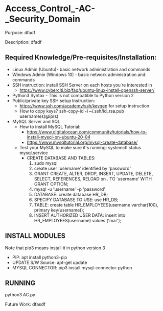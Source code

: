 # Access_Control_-AC-_Security_Domain

Purpose:
dfadf

Description:
dfadf

Required Knowledge/Pre-requisites/Installation:
-------------------
- Linux Admin (Ubuntu)- basic network administration and commands
- Windows Admin (Windows 10) - basic network administration and commands
- SSH instruction: install SSH Server on each hosts you're interested in
    + https://www.cyberciti.biz/faq/ubuntu-linux-install-openssh-server/
- Python3 Syntax - This is not compatible to Python version 2
- Public/private key SSH setup Instruction: 
    + https://www.ssh.com/academy/ssh/keygen for setup instruction 
    + How to copy keys? ssh-copy-id -i ~/.ssh/id_rsa.pub username(s)@ip(s)
- MySQL Server and SQL
    + How to install MySQL Tutorial: 
        - https://www.digitalocean.com/community/tutorials/how-to-install-mysql-on-ubuntu-20-04
        - https://www.mysqltutorial.org/mysql-create-database/
    + Test your MySQL to make sure it's running: systemctl status mysql.service
        - CREATE DATABASE AND TABLES:
          1. sudo mysql
          2. create user 'username' identified by 'password'
          3. GRANT CREATE, ALTER, DROP, INSERT, UPDATE, DELETE, SELECT, REFERENCES, RELOAD on *.* TO 'username' WITH GRANT OPTION;
          4. mysql -u 'username' -p 'password'
          5. DATABASE: create database HR_DB;
          6. SPECIFY DATABASE TO USE: use HR_DB;
          7. TABLE: create table HR_EMPLOYEES(username varchar(100), primary key(username));
          8. INSERT AUTHORIZED USER DATA: insert into HR_EMPLOYEES(username) values ('mar');

 INSTALL MODULES
 ---------------
 Note that pip3 means install it in python version 3
 - PIP: apt install python3-pip
 - UPDATE S/W Source: apt-get update 
 - MYSQL CONNECTOR: pip3 install mysql-connector-python
 
RUNNING
-------
python3 AC.py


Future Work:
dfasdf

